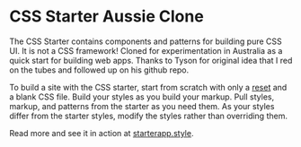 
# CSS Starter Aussie Clone

The CSS Starter contains components and patterns for building pure CSS UI.
It is not a CSS framework! Cloned for experimentation in Australia as a quick start for building web apps.
Thanks to Tyson for original idea that I red on the tubes and followed up on his github repo. 

To build a site with the CSS starter, start from scratch with only a [reset](http://meyerweb.com/eric/tools/css/reset/)
and a blank CSS file.
Build your styles as you build your markup.
Pull styles, markup, and patterns from the starter as you need them.
As your styles differ from the starter styles, modify the styles rather than overriding them.

Read more and see it in action at [starterapp.style](https://www.starterapp.style/).
